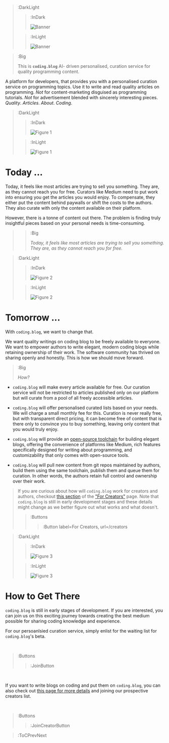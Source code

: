 > :DarkLight
> > :InDark
> >
> > ![Banner](/banner-dark.svg)
>
> > :InLight
> >
> > ![Banner](/banner.svg)


> :Big
>
> This is **`coding.blog`**
AI- driven personalised, curation service for quality programming content. 

A platform for developers, that provides you with a personalised curation service on programming topics. 
Use it to write and read quality articles on programming. 
*Not* for content-marketing disguised as programming tutorials.
*Not* for advertisement blended with sincerely interesting pieces.
*Quality*. *Articles*. *About*. *Coding*.

> :DarkLight
> > :InDark
> >
> > ![Figure 1](/img/figure1-dark.svg)
>
> > :InLight
> >
> > ![Figure 1](/img/figure1.svg)

# Today ...

Today, it feels like most articles are trying to sell you something. They are,
as they cannot reach you for free. Curators like Medium need to put work into
ensuring you get the articles you would enjoy. To compensate, they either
put the content behind paywalls or shift the costs to the authors. They also curate with only the content available on their platform. 

However, there is a tonne of content out there. The problem is finding truly insightful pieces based on your personal needs is time-consuming. 
> > :Big
> >
> > _Today, it feels like most articles are trying to sell you something. They are,
> > as they cannot reach you for free._

> :DarkLight
> > :InDark
> >
> > ![Figure 2](/img/figure2-dark.svg)
>
> > :InLight
> >
> > ![Figure 2](/img/figure2.svg)

# Tomorrow ...

With `coding.blog`, we want to change that. 

We want quality writings on coding blog to be freely available to everyone.
We want to empower authors to write elegant, modern coding blogs while retaining ownership of their work.
The software community has thrived on sharing openly and honestly. This is how we should
move forward.


> :Big
>
> _How?_

- `coding.blog` will make every article available for free. Our curation service will not be restricted to articles published only on our platform but will curate from a pool of all freely accessible articles. 

- `coding.blog` will offer personalised curated lists based on your needs. We will charge a small monthly fee for this. Curation is never really free, but with transparent direct pricing, it can become
free of content that is there only to convince you to buy something, leaving only content
that you would truly enjoy.

- `coding.blog` will provide an [open-source toolchain](https://codedoc.cc) for building 
elegant blogs, offering the convenience of platforms like Medium, rich features specifically 
designed for writing about programming, and customizability that only comes 
with open-source tools.

- `coding.blog` will pull new content from git repos maintained by authors, build
them using the same toolchain, publish them and queue them for curation. In other words,
the authors retain full control and ownership over their work.

> If you are curious about how will `coding.blog` work for creators and authors, checkout
> [this section](/creators#how-will-it-help) of the ["For Creators"](/creators) page. Note
> that `coding.blog` is still in early development stages and these details might change
> as we better figure out what works and what doesn't.
>
> > :Buttons
> > > :Button label=For Creators, url=/creators


> :DarkLight
> > :InDark
> >
> > ![Figure 3](/img/figure3-dark.svg)
>
> > :InLight
> >
> > ![Figure 3](/img/figure3.svg)

# How to Get There

`coding.blog` is still in early stages of development. If you are interested, you can join
us on this exciting journey towards creating the best medium possible for sharing 
coding knowledge and experience. 

For our persoanlsied curation service, simply enlist for the waiting list for `coding.blog`'s
beta.

<br>

> :Buttons
> > :JoinButton

<br>

If you want to write blogs on coding and put them on
`coding.blog`, you can also check out [this page for more details](/creators) and joining
our prospective creators list.

<br>

> :Buttons
> > :JoinCreatorButton

> :ToCPrevNext
